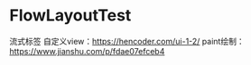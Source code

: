 # FlowLayoutTest
流式标签
自定义view：https://hencoder.com/ui-1-2/
paint绘制：https://www.jianshu.com/p/fdae07efceb4
